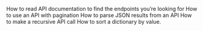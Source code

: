 How to read API documentation to find the endpoints you’re looking for
How to use an API with pagination
How to parse JSON results from an API
How to make a recursive API call
How to sort a dictionary by value.
